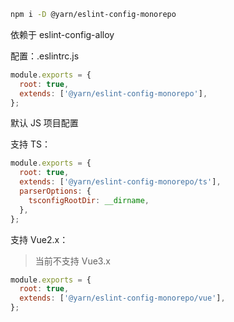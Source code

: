 ```bash
npm i -D @yarn/eslint-config-monorepo
```

依赖于 eslint-config-alloy

配置：.eslintrc.js
```js
module.exports = {
  root: true,
  extends: ['@yarn/eslint-config-monorepo'],
};
```
默认 JS 项目配置

支持 TS：
```js
module.exports = {
  root: true,
  extends: ['@yarn/eslint-config-monorepo/ts'],
  parserOptions: {
    tsconfigRootDir: __dirname,
  },
};
```

支持 Vue2.x：
> 当前不支持 Vue3.x
```js
module.exports = {
  root: true,
  extends: ['@yarn/eslint-config-monorepo/vue'],
};
```
